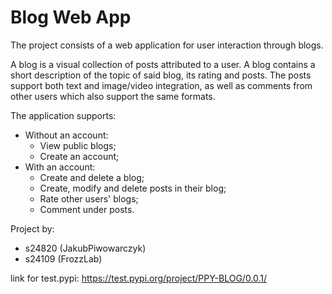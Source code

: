 # Blog Web App

The project consists of a web application for user interaction through blogs.  
  
A blog is a visual collection of posts attributed to a user. A blog contains a short description of the topic of said blog, its rating and posts. The posts support both text and image/video integration, as well as comments from other users which also support the same formats.

The application supports:
* Without an account:
    * View public blogs;
    * Create an account;
* With an account: 
    * Create and delete a blog;
    * Create, modify and delete posts in their blog;
    * Rate other users' blogs;
    * Comment under posts.

Project by:
* s24820 (JakubPiwowarczyk)
* s24109 (FrozzLab)

link for test.pypi: https://test.pypi.org/project/PPY-BLOG/0.0.1/
